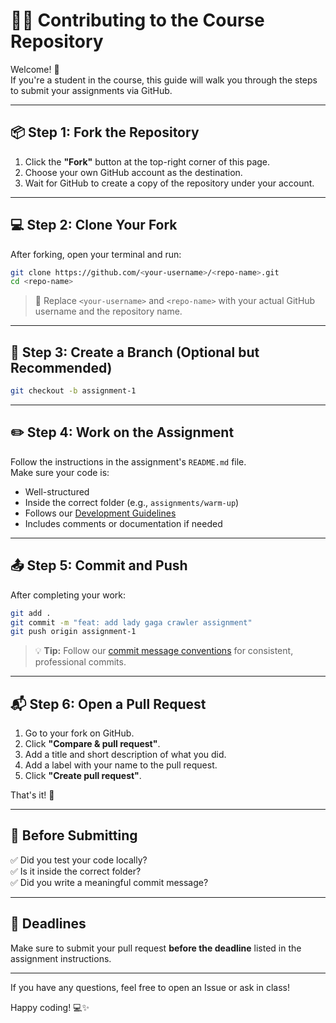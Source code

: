 # 🧑‍💻 Contributing to the Course Repository

Welcome! 👋  
If you're a student in the course, this guide will walk you through the steps to submit your assignments via GitHub.

---

## 📦 Step 1: Fork the Repository

1. Click the **"Fork"** button at the top-right corner of this page.
2. Choose your own GitHub account as the destination.
3. Wait for GitHub to create a copy of the repository under your account.

---

## 💻 Step 2: Clone Your Fork

After forking, open your terminal and run:

```bash
git clone https://github.com/<your-username>/<repo-name>.git
cd <repo-name>
```

> 🔁 Replace `<your-username>` and `<repo-name>` with your actual GitHub username and the repository name.

---

## 🌱 Step 3: Create a Branch (Optional but Recommended)

```bash
git checkout -b assignment-1
```

---

## ✏️ Step 4: Work on the Assignment

Follow the instructions in the assignment's `README.md` file.  
Make sure your code is:

- Well-structured
- Inside the correct folder (e.g., `assignments/warm-up`)
- Follows our [Development Guidelines](DEVELOPMENT_GUIDELINES.md)
- Includes comments or documentation if needed

---

## 📤 Step 5: Commit and Push

After completing your work:

```bash
git add .
git commit -m "feat: add lady gaga crawler assignment"
git push origin assignment-1
```

> 💡 **Tip:** Follow our [commit message conventions](DEVELOPMENT_GUIDELINES.md#-commit-message-conventions) for consistent, professional commits.

---

## 📬 Step 6: Open a Pull Request

1. Go to your fork on GitHub.
2. Click **"Compare & pull request"**.
3. Add a title and short description of what you did.
4. Add a label with your name to the pull request.
5. Click **"Create pull request"**.

That's it! 🎉

---

## 🧪 Before Submitting

✅ Did you test your code locally?  
✅ Is it inside the correct folder?  
✅ Did you write a meaningful commit message?

---

## 📅 Deadlines

Make sure to submit your pull request **before the deadline** listed in the assignment instructions.

---

If you have any questions, feel free to open an Issue or ask in class!

Happy coding! 💻✨
